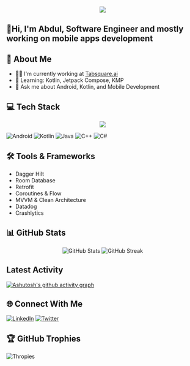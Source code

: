 <h1 align="center">
    <img src="https://readme-typing-svg.herokuapp.com?font=Inter&weight=500&duration=2500&pause=600&color=24A5F7&background=FFFFFF00&vCenter=true&width=435&lines=%F0%9F%91%8BHello+there%2C+Nice+to+meet+you!">
</h1>

## 👋Hi, I'm Abdul, Software Engineer and mostly working on mobile apps development

## 🚀 About Me
- 👨‍💻 I'm currently working at [Tabsquare.ai](https://tabsquare.ai)
- 🌱 Learning: Kotlin, Jetpack Compose, KMP
- 💬 Ask me about Android, Kotlin, and Mobile Development

## 💻 Tech Stack
<p align="center">
  <img src="https://github-readme-stats.vercel.app/api/top-langs/?username=abdulmuhg&layout=compact&theme=radical" />
</p>

![Android](https://img.shields.io/badge/Android-3DDC84?style=for-the-badge&logo=android&logoColor=white)
![Kotlin](https://img.shields.io/badge/Kotlin-0095D5?style=for-the-badge&logo=kotlin&logoColor=white)
![Java](https://img.shields.io/badge/Java-ED8B00?style=for-the-badge&logo=openjdk&logoColor=white)
![C++](https://img.shields.io/badge/C++-00599C?style=for-the-badge&logo=cplusplus&logoColor=white)
![C#](https://img.shields.io/badge/C%23-239120?style=for-the-badge&logo=csharp&logoColor=white)

## 🛠️ Tools & Frameworks
- Dagger Hilt
- Room Database
- Retrofit
- Coroutines & Flow
- MVVM & Clean Architecture
- Datadog
- Crashlytics

<!--
## 📱 Featured Projects
### [Project Name 1]
Brief description of the project, technologies used, and your role.
[Link to repo/demo]
![Android CI](https://github.com/abdulmuhg/YourRepo/workflows/Android%20CI/badge.svg)
### [Project Name 2]
Another project description.
[Link to repo/demo]
-->

## 📊 GitHub Stats
<p align="center">
  <img src="https://github-readme-stats.vercel.app/api?username=abdulmuhg&show_icons=true&theme=radical" alt="GitHub Stats" />
  <img src="https://github-readme-streak-stats.herokuapp.com/?user=abdulmuhg&theme=dark" alt="GitHub Streak" />
</p>

## Latest Activity
[![Ashutosh's github activity graph](https://github-readme-activity-graph.vercel.app/graph?username=YourUsername&theme=react-dark)](https://github.com/ashutosh00710/github-readme-activity-graph)

## 🌐 Connect With Me
[![LinkedIn](https://img.shields.io/badge/LinkedIn-0077B5?style=for-the-badge&logo=linkedin&logoColor=white)](https://www.linkedin.com/in/abdulmughniaf/)
[![Twitter](https://img.shields.io/badge/Twitter-1DA1F2?style=for-the-badge&logo=twitter&logoColor=white)](https://x.com/abdulmuhg)

<!-- BLOG-POST-LIST 
## 📝 Latest Blog Posts
- [Blog Post 1]
- [Blog Post 2]
-->

## 🏆 GitHub Trophies
![Thropies](https://github-profile-trophy.vercel.app/?username=abdulmuhg&theme=radical&no-frame=false&no-bg=true&margin-w=4)
